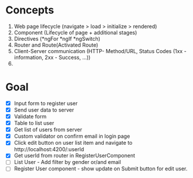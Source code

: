 # Concepts
1. Web page lifecycle (navigate > load > initialize > rendered)
2. Component (Lifecycle of page + additional stages)
3. Directives (*ngFor *ngIf *ngSwitch)
4. Router and Route(Activated Route)
5. Client-Server communication (HTTP- Method/URL, Status Codes (1xx -information, 2xx - Success, ...))
6. 


# Goal

- [x] Input form to register user
- [x] Send user data to server
- [x] Validate form
- [x] Table to list user
- [x] Get list of users from server
- [x] Custom validator on confirm email in login page
- [x] Click edit button on user list item and navigate to http://localhost:4200/:userId
- [x] Get userId from router in RegisterUserComponent
- [ ] List User - Add filter  by gender or/and email 
- [ ] Register User component - show update on Submit button for edit user.
